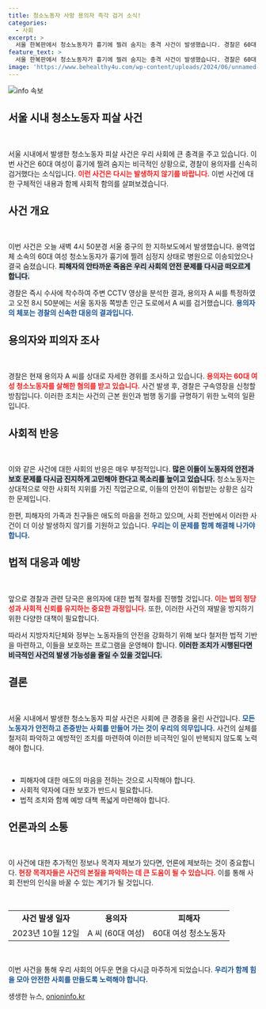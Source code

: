```yaml
---
title: 청소노동자 사망 용의자 즉각 검거 소식!
categories:
  - 사회
excerpt: >
  서울 한복판에서 청소노동자가 흉기에 찔려 숨지는 충격 사건이 발생했습니다. 경찰은 60대 여성 용의자를 신속히 검거하고 범행 경위를 조사 중입니다.
feature_text: >
  서울 한복판에서 청소노동자가 흉기에 찔려 숨지는 충격 사건이 발생했습니다. 경찰은 60대 여성 용의자를 신속히 검거하고 범행 경위를 조사 중입니다.
image: 'https://www.behealthy4u.com/wp-content/uploads/2024/06/unnamed-file.png'
---
```


<p><img src="https://www.behealthy4u.com/wp-content/uploads/2024/06/unnamed-file.png" alt="info 속보" /></p>

<h2 data-ke-size="size26">서울 시내 청소노동자 피살 사건</h2>

<p data-ke-size="size16">&nbsp;</p>

<p>서울 시내에서 발생한 청소노동자 피살 사건은 우리 사회에 큰 충격을 주고 있습니다. 이번 사건은 60대 여성이 흉기에 찔려 숨지는 비극적인 상황으로, 경찰이 용의자를 신속히 검거했다는 소식입니다. <b><span style="color: #ee2323;">이런 사건은 다시는 발생하지 않기를 바랍니다.</span></b> 이번 사건에 대한 구체적인 내용과 함께 사회적 함의를 살펴보겠습니다.</p>

<h2 data-ke-size="size26">사건 개요</h2>

<p data-ke-size="size16">&nbsp;</p>

<p>이번 사건은 오늘 새벽 4시 50분경 서울 중구의 한 지하보도에서 발생했습니다. 용역업체 소속의 60대 여성 청소노동자가 흉기에 찔려 심정지 상태로 병원으로 이송되었으나 결국 숨졌습니다. <b><span style="background-color: #21538527;">피해자의 안타까운 죽음은 우리 사회의 안전 문제를 다시금 떠오르게 합니다.</span></b> </p>

<p>경찰은 즉시 수사에 착수하여 주변 CCTV 영상을 분석한 결과, 용의자 A 씨를 특정하였고 오전 8시 50분에는 서울 동자동 쪽방촌 인근 도로에서 A 씨를 검거했습니다. <b><span style="color: #1a5490;">용의자의 체포는 경찰의 신속한 대응의 결과입니다.</span></b>  </p>

<h2 data-ke-size="size26">용의자와 피의자 조사</h2>

<p data-ke-size="size16">&nbsp;</p>

<p>경찰은 현재 용의자 A 씨를 상대로 자세한 경위를 조사하고 있습니다. <b><span style="color: #ee2323;">용의자는 60대 여성 청소노동자를 살해한 혐의를 받고 있습니다.</span></b> 사건 발생 후, 경찰은 구속영장을 신청할 방침입니다. 이러한 조치는 사건의 근본 원인과 범행 동기를 규명하기 위한 노력의 일환입니다.</p>

<h2 data-ke-size="size26">사회적 반응</h2>

<p data-ke-size="size16">&nbsp;</p>

<p>이와 같은 사건에 대한 사회의 반응은 매우 부정적입니다. <b><span style="background-color: #21538527;">많은 이들이 노동자의 안전과 보호 문제를 다시금 진지하게 고민해야 한다고 목소리를 높이고 있습니다.</span></b> 청소노동자는 상대적으로 약한 사회적 지위를 가진 직업군으로, 이들의 안전이 위협받는 상황은 심각한 문제입니다.</p>

<p>한편, 피해자의 가족과 친구들은 애도의 마음을 전하고 있으며, 사회 전반에서 이러한 사건이 더 이상 발생하지 않기를 기원하고 있습니다. <b><span style="color: #1a5490;">우리는 이 문제를 함께 해결해 나가야 합니다.</span></b></p>

<h2 data-ke-size="size26">법적 대응과 예방</h2>

<p data-ke-size="size16">&nbsp;</p>

<p>앞으로 경찰과 관련 당국은 용의자에 대한 법적 절차를 진행할 것입니다. <b><span style="color: #ee2323;">이는 법의 정당성과 사회적 신뢰를 유지하는 중요한 과정입니다.</span></b> 또한, 이러한 사건의 재발을 방지하기 위한 다양한 대책이 필요합니다. </p>

<p>따라서 지방자치단체와 정부는 노동자들의 안전을 강화하기 위해 보다 철저한 법적 기반을 마련하고, 이들을 보호하는 프로그램을 운영해야 합니다. <b><span style="background-color: #21538527;">이러한 조치가 시행된다면 비극적인 사건의 발생 가능성을 줄일 수 있을 것입니다.</span></b> </p>

<h2 data-ke-size="size26">결론</h2>

<p data-ke-size="size16">&nbsp;</p>

<p>서울 시내에서 발생한 청소노동자 피살 사건은 사회에 큰 경종을 울린 사건입니다. <b><span style="color: #1a5490;">모든 노동자가 안전하고 존중받는 사회를 만들어 가는 것이 우리의 의무입니다.</span></b> 사건의 실체를 철저히 파악하고 예방적인 조치를 마련하여 이러한 비극적인 일이 반복되지 않도록 노력해야 합니다.</p>

<p data-ke-size="size16">&nbsp;</p>

<ul>
    <li>피해자에 대한 애도의 마음을 전하는 것으로 시작해야 합니다.</li>
    <li>사회적 약자에 대한 보호가 반드시 필요합니다.</li>
    <li>법적 조치와 함께 예방 대책 폭넓게 마련해야 합니다.</li>
</ul>

<h2 data-ke-size="size26">언론과의 소통</h2>

<p data-ke-size="size16">&nbsp;</p>

<p>이 사건에 대한 추가적인 정보나 목격자 제보가 있다면, 언론에 제보하는 것이 중요합니다. <b><span style="color: #ee2323;">현장 목격자들은 사건의 본질을 파악하는 데 큰 도움이 될 수 있습니다.</span></b> 이를 통해 사회 전반의 인식을 바꿀 수 있는 계기가 될 것입니다.</p>

<p data-ke-size="size16">&nbsp;</p>

<table>
    <tr>
        <td style="text-align: center; height: 17px;"><b>사건 발생 일자</b></td>
        <td style="text-align: center; height: 17px;"><b>용의자</b></td>
        <td style="text-align: center; height: 17px;"><b>피해자</b></td>
    </tr>
    <tr>
        <td style="text-align: center; height: 17px;">2023년 10월 12일</td>
        <td style="text-align: center; height: 17px;">A 씨 (60대 여성)</td>
        <td style="text-align: center; height: 17px;">60대 여성 청소노동자</td>
    </tr>
</table>

<p data-ke-size="size16">&nbsp;</p>

<p>이번 사건을 통해 우리 사회의 어두운 면을 다시금 마주하게 되었습니다. <b><span style="color: #1a5490;">우리가 함께 힘을 모아 안전한 사회를 만들도록 노력해야 합니다.</span></b></p>
생생한 뉴스, <a href="https://onioninfo.kr" rel="dofollow">onioninfo.kr</a>


